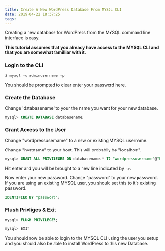 ```yaml
---
title: Create A New WordPress Database From MYSQL CLI
date: 2019-04-22 18:37:25
tags:
---
```

Creating a new database for WordPress from the MYSQL command line interface is easy. 

**This tutorial assumes that you already have access to the MYSQL CLI and that you are somewhat familliar with it.** 

### Login to the CLI
```SQL
$ mysql -u adminusername -p
```
You should be prompted to clear enter your password here.

### Create the Database
Change 'databasename' to your the name you want for your new database.
```SQL
mysql> CREATE DATABASE databasename;
```
### Grant Access to the User
Change "wordpressusername" to a new or existing MYSQL username.

Change "hostname" to your host. This will probablly be "localhost".
```sql
mysql> GRANT ALL PRIVILEGES ON databasename.* TO "wordpressusername"@"hostname"
```
Hit enter and you will be brought to a new line indicated by ```->```.

Now enter your new password. Change "password" to your new password. If you are using an existing MYSQL user, you should set this to it's existing password.
```SQL
IDENTIFIED BY "password";
```
### Flush Privliges & Exit
```SQL
mysql> FLUSH PRIVILEGES;
```
```SQL
mysql> EXIT
```
You should now be able to login to the MYSQL CLI using the user you setup and you should also be able to install WordPress to this new Database.